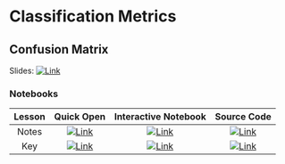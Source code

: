 # Classification Metrics

## Confusion Matrix
Slides: [![Link](../../../tools/buttons/open-drive.svg)](https://docs.google.com/presentation/d/1ObkqdRy_Dfv-UQWqFsYPraWgtxVzVnycK_HgWx_g4vw/edit?usp=sharing)

### Notebooks
| Lesson | Quick Open | Interactive Notebook | Source Code  | 
| :---------: | :-----------: | :------------: | :---: |
| Notes | [![Link](../../../tools/buttons/open-browser.svg)](https://colab.research.google.com/drive/1X82lH60vuIw1_tjjQGbqxon4QbEuTKfy?usp=sharing) | [![Link](../../../tools/buttons/open-colab.svg)](https://colab.research.google.com/drive/1X82lH60vuIw1_tjjQGbqxon4QbEuTKfy?usp=sharing) | [![Link](../../../tools/buttons/download-ipynb.svg)](https://colab.research.google.com/drive/1X82lH60vuIw1_tjjQGbqxon4QbEuTKfy?usp=sharing) |
| Key | [![Link](../../../tools/buttons/open-browser.svg)](https://colab.research.google.com/drive/1rzc4cIItC1emwcHFdGr7WXKJDfIuosZ5?usp=sharing ) | [![Link](../../../tools/buttons/open-colab.svg)](https://colab.research.google.com/drive/1rzc4cIItC1emwcHFdGr7WXKJDfIuosZ5?usp=sharing) | [![Link](../../../tools/buttons/download-ipynb.svg)](https://colab.research.google.com/drive/1rzc4cIItC1emwcHFdGr7WXKJDfIuosZ5?usp=sharing) |
